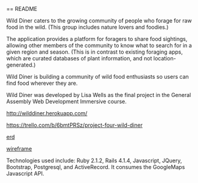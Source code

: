 == README

Wild Diner caters to the growing community of people who forage for raw food in the wild. (This group includes nature lovers and foodies.) 

The application provides a platform for foragers to share food sightings, allowing other members of the community to know what to search for in a given region and season. (This is in contrast to existing foraging apps, which are curated databases of plant information, and not location-generated.) 

Wild Diner is building a community of wild food enthusiasts so users can find food wherever they are.

Wild Diner was developed by Lisa Wells as the final project in the General Assembly Web Development Immersive course.

http://wilddiner.herokuapp.com/

https://trello.com/b/6bmtPRSz/project-four-wild-diner

[erd](./forage_erd.pdf)

[wireframe](./wild_diner_wireframe.png)

Technologies used include: Ruby 2.1.2, Rails 4.1.4, Javascript, JQuery, Bootstrap, Postgresql, and ActiveRecord. It consumes the GoogleMaps Javascript API.





